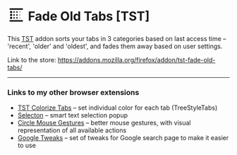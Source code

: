 # <sub><img src="./icon.png" height="40" width="40"></sub> Fade Old Tabs [TST]

This [TST](https://addons.mozilla.org/ru/firefox/addon/tree-style-tab/) addon sorts your tabs in 3 categories based on last access time – 'recent', 'older' and 'oldest', and fades them away based on user settings. 

Link to the store:
https://addons.mozilla.org/firefox/addon/tst-fade-old-tabs/

---

### Links to my other browser extensions
* [TST Colorize Tabs](https://github.com/emvaized/tst-colorize-tabs) – set individual color for each tab (TreeStyleTabs)
* [Selecton](https://github.com/emvaized/selecton-extension) – smart text selection popup
* [Circle Mouse Gestures](https://github.com/emvaized/circle-mouse-gestures) – better mouse gestures, with visual representation of all available actions
* [Google Tweaks](https://github.com/emvaized/google-tiles-extension) – set of tweaks for Google search page to make it easier to use